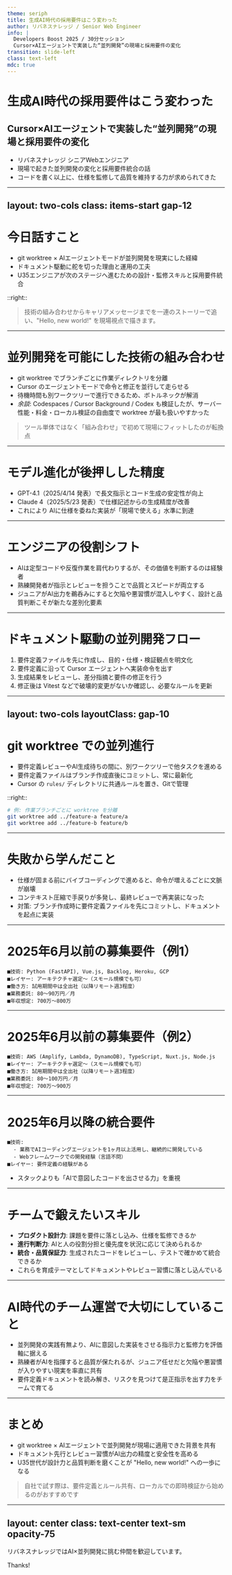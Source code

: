 ```yaml
---
theme: seriph
title: 生成AI時代の採用要件はこう変わった
author: リバネスナレッジ / Senior Web Engineer
info: |
  Developers Boost 2025 / 30分セッション
  Cursor×AIエージェントで実装した“並列開発”の現場と採用要件の変化
transition: slide-left
class: text-left
mdc: true
---
```


# 生成AI時代の採用要件はこう変わった
## Cursor×AIエージェントで実装した“並列開発”の現場と採用要件の変化

- リバネスナレッジ シニアWebエンジニア
- 現場で起きた並列開発の変化と採用要件統合の話
- コードを書く以上に、仕様を監修して品質を維持する力が求められてきた

---
layout: two-cols
class: items-start gap-12
---

# 今日話すこと

- git worktree × AIエージェントモードが並列開発を現実にした経緯
- ドキュメント駆動に舵を切った理由と運用の工夫
- U35エンジニアが次のステージへ進むための設計・監修スキルと採用要件統合

::right::

> 技術の組み合わせからキャリアメッセージまでを一連のストーリーで追い、"Hello, new world!" を現場視点で描きます。

---

# 並列開発を可能にした技術の組み合わせ

- git worktree でブランチごとに作業ディレクトリを分離
- Cursor のエージェントモードで命令と修正を並行して走らせる
- 待機時間も別ワークツリーで進行できるため、ボトルネックが解消
- *余談*: Codespaces / Cursor Background / Codex も検証したが、サーバー性能・料金・ローカル検証の自由度で worktree が最も扱いやすかった

> ツール単体ではなく「組み合わせ」で初めて現場にフィットしたのが転換点

---

# モデル進化が後押しした精度

- GPT-4.1（2025/4/14 発表）で長文指示とコード生成の安定性が向上
- Claude 4（2025/5/23 発表）で仕様記述からの生成精度が改善
- これにより AIに仕様を委ねた実装が「現場で使える」水準に到達

---

# エンジニアの役割シフト

- AIは定型コードや反復作業を肩代わりするが、その価値を判断するのは経験者
- 熟練開発者が指示とレビューを担うことで品質とスピードが両立する
- ジュニアがAI出力を鵜呑みにすると欠陥や悪習慣が混入しやすく、設計と品質判断こそが新たな差別化要素

---

# ドキュメント駆動の並列開発フロー

1. 要件定義ファイルを先に作成し、目的・仕様・検証観点を明文化
2. 要件定義に沿って Cursor エージェントへ実装命令を出す
3. 生成結果をレビューし、差分指摘と要件の修正を行う
4. 修正後は Vitest などで破壊的変更がないか確認し、必要なルールを更新

---
layout: two-cols
layoutClass: gap-10
---

# git worktree での並列進行

- 要件定義レビューやAI生成待ちの間に、別ワークツリーで他タスクを進める
- 要件定義ファイルはブランチ作成直後にコミットし、常に最新化
- Cursor の `rules/` ディレクトリに共通ルールを置き、Gitで管理

::right::

```bash
# 例: 作業ブランチごとに worktree を分離
git worktree add ../feature-a feature/a
git worktree add ../feature-b feature/b
```

---

# 失敗から学んだこと

- 仕様が固まる前にバイブコーディングで進めると、命令が増えるごとに文脈が崩壊
- コンテキスト圧縮で手戻りが多発し、最終レビューで再実装になった
- 対策: ブランチ作成時に要件定義ファイルを先にコミットし、ドキュメントを起点に実装

---

# 2025年6月以前の募集要件（例1）

```
■技術: Python (FastAPI), Vue.js, Backlog, Heroku, GCP
■レイヤー: アーキテクチャ選定〜（スモール規模でも可）
■働き方: 試用期間中は全出社（以降リモート週3程度）
■業務委託: 80〜90万円／月
■年収想定: 700万〜800万
```

---

# 2025年6月以前の募集要件（例2）

```
■技術: AWS (Amplify, Lambda, DynamoDB), TypeScript, Nuxt.js, Node.js
■レイヤー: アーキテクチャ選定〜（スモール規模でも可）
■働き方: 試用期間中は全出社（以降リモート週3程度）
■業務委託: 80〜100万円／月
■年収想定: 700万〜900万
```

---

# 2025年6月以降の統合要件

```
■技術:
  - 業務でAIコーディングエージェントを1ヶ月以上活用し、継続的に開発している
  - Webフレームワークでの開発経験（言語不問）
■レイヤー: 要件定義の経験がある
```

- スタックよりも「AIで意図したコードを出させる力」を重視

---

# チームで鍛えたいスキル

- **プロダクト設計力**: 課題を要件に落とし込み、仕様を監修できるか
- **進行判断力**: AIと人の役割分担と優先度を状況に応じて決められるか
- **統合・品質保証力**: 生成されたコードをレビューし、テストで確かめて統合できるか
- これらを育成テーマとしてドキュメントやレビュー習慣に落とし込んでいる

---

# AI時代のチーム運営で大切にしていること

- 並列開発の実践有無より、AIに意図した実装をさせる指示力と監修力を評価軸に据える
- 熟練者がAIを指揮すると品質が保たれるが、ジュニア任せだと欠陥や悪習慣が入りやすい現実を率直に共有
- 要件定義ドキュメントを読み解き、リスクを見つけて是正指示を出す力をチームで育てる

---

# まとめ

- git worktree × AIエージェントで並列開発が現場に適用できた背景を共有
- ドキュメント先行とレビュー習慣がAI出力の精度と安全性を高める
- U35世代が設計力と品質判断を磨くことが "Hello, new world!" への一歩になる

> 自社で試す際は、要件定義とルール共有、ローカルでの即時検証から始めるのがおすすめです

---
layout: center
class: text-center text-sm opacity-75
---

リバネスナレッジではAI×並列開発に挑む仲間を歓迎しています。

Thanks!
